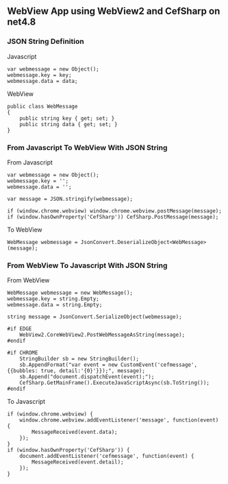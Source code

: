 ## WebView App using WebView2 and CefSharp on net4.8

### JSON String Definition 
Javascript
```
var webmessage = new Object();
webmessage.key = key;
webmessage.data = data;
```
WebView
```
public class WebMessage
{
    public string key { get; set; }
    public string data { get; set; }
}
```
### From Javascript To WebView With JSON String 
From Javascript
```
var webmessage = new Object();
webmessage.key = '';
webmessage.data = '';

var message = JSON.stringify(webmessage);

if (window.chrome.webview) window.chrome.webview.postMessage(message);
if (window.hasOwnProperty('CefSharp')) CefSharp.PostMessage(message);
```
To WebView
```
WebMessage webmessage = JsonConvert.DeserializeObject<WebMessage>(message);
```
### From WebView To Javascript With JSON String 
From WebView
```
WebMessage webmessage = new WebMessage();
webmessage.key = string.Empty;
webmessage.data = string.Empty;

string message = JsonConvert.SerializeObject(webmessage);

#if EDGE
    WebView2.CoreWebView2.PostWebMessageAsString(message);
#endif

#if CHROME
    StringBuilder sb = new StringBuilder();
    sb.AppendFormat("var event = new CustomEvent('cefmessage', {{bubbles: true, detail:'{0}'}});", message);
    sb.Append("document.dispatchEvent(event);");
    CefSharp.GetMainFrame().ExecuteJavaScriptAsync(sb.ToString());
#endif
```
To Javascript
```
if (window.chrome.webview) {
    window.chrome.webview.addEventListener('message', function(event) {
        MessageReceived(event.data);
    });
}
if (window.hasOwnProperty('CefSharp')) {
    document.addEventListener('cefmessage', function(event) {
        MessageReceived(event.detail);
    });
}  
```



